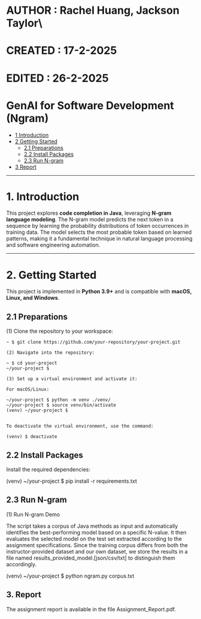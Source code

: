 ##
# AUTHOR  : Rachel Huang, Jackson Taylor\
# CREATED : 17-2-2025
# EDITED  : 26-2-2025
##

# GenAI for Software Development (Ngram)

* [1 Introduction](#1-introduction)  
* [2 Getting Started](#2-getting-started)  
  * [2.1 Preparations](#21-preparations)  
  * [2.2 Install Packages](#22-install-packages)  
  * [2.3 Run N-gram](#23-run-n-gram)  
* [3 Report](#3-report)  

---

# **1. Introduction**  
This project explores **code completion in Java**, leveraging **N-gram language modeling**. The N-gram model predicts the next token in a sequence by learning the probability distributions of token occurrences in training data. The model selects the most probable token based on learned patterns, making it a fundamental technique in natural language processing and software engineering automation.  

---

# **2. Getting Started**  

This project is implemented in **Python 3.9+** and is compatible with **macOS, Linux, and Windows**.  

## **2.1 Preparations**  

(1) Clone the repository to your workspace:  
```shell
~ $ git clone https://github.com/your-repository/your-project.git

(2) Navigate into the repository:

~ $ cd your-project
~/your-project $

(3) Set up a virtual environment and activate it:

For macOS/Linux:

~/your-project $ python -m venv ./venv/
~/your-project $ source venv/bin/activate
(venv) ~/your-project $ 


To deactivate the virtual environment, use the command:

(venv) $ deactivate
```

## **2.2 Install Packages**

Install the required dependencies:

(venv) ~/your-project $ pip install -r requirements.txt

## **2.3 Run N-gram**

(1) Run N-gram Demo

The script takes a corpus of Java methods as input and automatically identifies the best-performing model based on a specific N-value. It then evaluates the selected model on the test set extracted according to the assignment specifications.
Since the training corpus differs from both the instructor-provided dataset and our own dataset, we store the results in a file named results_provided_model.[json/csv/txt] to distinguish them accordingly.

(venv) ~/your-project $ python ngram.py corpus.txt


## 3. Report

The assignment report is available in the file Assignment_Report.pdf.






